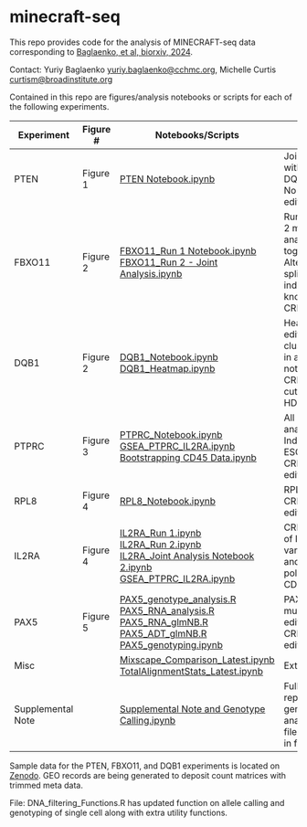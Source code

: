 # minecraft-seq
This repo provides code for the analysis of MINECRAFT-seq data corresponding to [Baglaenko, et al, biorxiv, 2024](https://www.biorxiv.org/content/10.1101/2024.03.28.587175v1).

Contact: Yuriy Baglaenko yuriy.baglaenko@cchmc.org, Michelle Curtis curtism@broadinstitute.org

Contained in this repo are figures/analysis notebooks or scripts for each of the following experiments.

| Experiment  |  Figure # | Notebooks/Scripts | Notes |
|--------|----------|----------|----------|
| PTEN  | Figure 1 | [PTEN Notebook.ipynb](./figures/PTEN/PTEN_FBXO11_DQB1_Github.ipynb) | Joint Notebook with DQB1/FBXO11. No CRISPR editing |
| FBXO11 | Figure 2 | [FBXO11_Run 1 Notebook.ipynb](./figures/FBXO11/PTEN_FBXO11_DQB1_Analysis.ipynb) <br> [FBXO11_Run 2 - Joint Analysis.ipynb](./figures/FBXO11/FBXO11_Run2_Joint_Github.ipynb)| Run 1 and Run 2 merged and analyzed together. Alternative splicing to induce a knockout with CRISPR |
| DQB1 | Figure 2 | [DQB1_Notebook.ipynb](./figures/DQB1/PTEN_FBXO11_DQB1_Github.ipynb) <br> [DQB1_Heatmap.ipynb](./figures/DQB1/DQB1_Heatmap_Github.ipynb)| Heatmap and editing clustering done in a separate notebook. CRISPR-Cas cutting and HDR. |
| PTPRC | Figure 3 | [PTPRC_Notebook.ipynb](./figures/PTPRC/PTPRC_Github.ipynb) <br> [GSEA_PTPRC_IL2RA.ipynb](./figures/Misc/GSEA_PTPRC_IL2RA.ipynb) <br> [Bootstrapping CD45 Data.ipynb](./figures/PTPRC/PTPRC_Analysis_Bootstrap_Laters.ipynb)| All PTRPC analysis. Induction of ESC with CRISPR base editors|
| RPL8 | Figure 4 | [RPL8_Notebook.ipynb](./figures/RPL8/RPL8_Github.ipynb)| RPL8 eQTL CRISPR base editing | 
| IL2RA | Figure 4 | [IL2RA_Run 1.ipynb](./figures/IL2RA/IL2RA_Run1_Github.ipynb) <br> [IL2RA_Run 2.ipynb](./figures/IL2RA/IL2RA_Run2_Github.ipynb) <br> [IL2RA_Joint Analysis Notebook 2.ipynb](./figures/IL2RA/IL2RA_joint_Github.ipynb) <br> [GSEA_PTPRC_IL2RA.ipynb](./figures/Misc/GSEA_PTPRC_IL2RA.ipynb)| CRISPR editing of IL2RA variant in Th1 and Treg polarized naive CD4 T cells
| PAX5 | Figure 5 | [PAX5_genotype_analysis.R](./figures/PAX5/PAX5_genotype_analysis.R) <br> [PAX5_RNA_analysis.R](./figures/PAX5/PAX5_RNA_analysis.R) <br> [PAX5_RNA_glmNB.R](./figures/PAX5/PAX5_RNA_glmNB.R) <br> [PAX5_ADT_glmNB.R](./figures/PAX5/PAX5_ADT_glmNB.R) <br>  [PAX5_genotyping.ipynb](./figures/PAX5/PAX5_AlleleCalling_Github.ipynb)| PAX5 multiplexed editing with CRIPSR base editors |
| Misc |  | [Mixscape_Comparison_Latest.ipynb](./figures/Misc/Mixscape_Comparison_Latest.ipynb) <br> [TotalAlignmentStats_Latest.ipynb](./figures/Misc/TotalAlignmentStats_Latest.ipynb)| Extras|
| Supplemental Note | |[Supplemental Note and Genotype Calling.ipynb](./figures/SupplementaryNote/SupplementaryNote_Github.ipynb) | Fully replicatable genotyping analysis. Key files deposited in folder | 

Sample data for the PTEN, FBXO11, and DQB1 experiments is located on [Zenodo](https://zenodo.org/records/10932681). GEO records are being generated to deposit count matrices with trimmed meta data. 

File: DNA_filtering_Functions.R has updated function on allele calling and genotyping of single cell along with extra utility functions.
